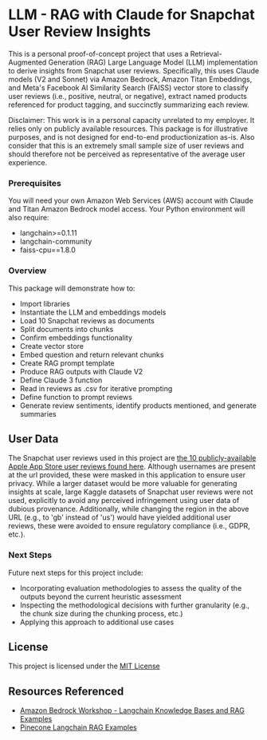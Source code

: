 # LLM - RAG with Claude for Snapchat User Review Insights

This is a personal proof-of-concept project that uses a Retrieval-Augmented Generation (RAG) Large Language Model (LLM) implementation to derive insights from Snapchat user reviews. Specifically, this uses Claude models (V2 and Sonnet) via Amazon Bedrock, Amazon Titan Embeddings, and Meta's Facebook AI Similarity Search (FAISS) vector store to classify user reviews (i.e., positive, neutral, or negative), extract named products referenced for product tagging, and succinctly summarizing each review.

Disclaimer: This work is in a personal capacity unrelated to my employer. It relies only on publicly available resources. This package is for illustrative purposes, and is not designed for end-to-end productionization as-is. Also consider that this is an extremely small sample size of user reviews and should therefore not be perceived as representative of the average user experience.

### Prerequisites

You will need your own Amazon Web Services (AWS) account with Claude and Titan Amazon Bedrock model access. Your Python environment will also require:
- langchain>=0.1.11
- langchain-community
- faiss-cpu==1.8.0

### Overview

This package will demonstrate how to:
- Import libraries
- Instantiate the LLM and embeddings models
- Load 10 Snapchat reviews as documents
- Split documents into chunks
- Confirm embeddings functionality
- Create vector store
- Embed question and return relevant chunks
- Create RAG prompt template
- Produce RAG outputs with Claude V2
- Define Claude 3 function
- Read in reviews as .csv for iterative prompting
- Define function to prompt reviews
- Generate review sentiments, identify products mentioned, and generate summaries

## User Data

The Snapchat user reviews used in this project are [the 10 publicly-available Apple App Store user reviews found here](https://apps.apple.com/us/app/snapchat/id447188370?see-all=reviews). Although usernames are present at the url provided, these were masked in this application to ensure user privacy. While a larger dataset would be more valuable for generating insights at scale, large Kaggle datasets of Snapchat user reviews were not used, explicitly to avoid any perceived infringement using user data of dubious provenance. Additionally, while changing the region in the above URL (e.g., to 'gb' instead of 'us') would have yielded additional user reviews, these were avoided to ensure regulatory compliance (i.e., GDPR, etc.).

### Next Steps
Future next steps for this project include:
- Incorporating evaluation methodologies to assess the quality of the outputs beyond the current heuristic assessment
- Inspecting the methodological decisions with further granularity (e.g., the chunk size during the chunking process, etc.)
- Applying this approach to additional use cases

## License

This project is licensed under the [MIT License](https://choosealicense.com/licenses/mit/)

## Resources Referenced

  - [Amazon Bedrock Workshop - Langchain Knowledge Bases and RAG Examples](https://github.com/aws-samples/amazon-bedrock-workshop/blob/main/06_OpenSource_examples/01_Langchain_KnowledgeBases_and_RAG_examples/01_qa_w_rag_claude.ipynb)
  - [Pinecone Langchain RAG Examples](https://colab.research.google.com/github/pinecone-io/examples/blob/master/docs/langchain-retrieval-augmentation.ipynb)
